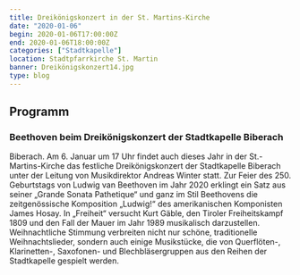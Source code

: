 ```yaml
---
title: Dreikönigskonzert in der St. Martins-Kirche
date: "2020-01-06"
begin: 2020-01-06T17:00:00Z
end: 2020-01-06T18:00:00Z
categories: ["Stadtkapelle"]
location: Stadtpfarrkirche St. Martin
banner: Dreikönigskonzert14.jpg
type: blog
---
```

## Programm

### Beethoven beim Dreikönigskonzert der Stadtkapelle Biberach

Biberach. Am 6. Januar um 17 Uhr findet auch dieses Jahr in der St.-Martins-Kirche das festliche Dreikönigskonzert der Stadtkapelle Biberach unter der Leitung von Musikdirektor Andreas Winter statt. Zur Feier des 250. Geburtstags von Ludwig van Beethoven im Jahr 2020 erklingt ein Satz aus seiner „Grande Sonata Pathetique“ und ganz im Stil Beethovens die zeitgenössische Komposition „Ludwig!“ des amerikanischen Komponisten James Hosay. In „Freiheit“ versucht Kurt Gäble, den Tiroler Freiheitskampf 1809 und den Fall der Mauer im Jahr 1989 musikalisch darzustellen. Weihnachtliche Stimmung verbreiten nicht nur schöne, traditionelle Weihnachtslieder, sondern auch einige Musikstücke, die von Querflöten-, Klarinetten-, Saxofonen- und Blechbläsergruppen aus den Reihen der Stadtkapelle gespielt werden.